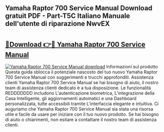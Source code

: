 ## Yamaha Raptor 700 Service Manual Download gratuit PDF - Part-T5C Italiano Manuale dell'utente di riparazione NwvEX

# <h2><a href="http://df9g55.blite.top/?on=Yamaha+Raptor+700+Service+Manual">🔗Download 👉🔴 Yamaha Raptor 700 Service Manual</a></h2>

[![Yamaha Raptor 700 Service Manual download](https://i.imgur.com/lujVjoI.png)](http://df9g55.blite.top/?on=Yamaha+Raptor+700+Service+Manual)
Informazioni sul prodotto Questa guida sblocca il potenziale nascosto del tuo nuovo Yamaha Raptor 700 Service Manual con suggerimenti e trucchi approfonditi. Assistenza clienti Yamaha Raptor 700 Service Manual se hai bisogno di aiuto, il nostro team di assistenza clienti dedicato è a tua disposizione. Le funzionalità REDDDDDDD includono L'autenticazione biometrica, L'integrazione della Casa Intelligente, gli aggiornamenti automatici e una Dashboard personalizzata, tutte accessibili tramite L'interfaccia elegante e intuitiva. Ci auguriamo che Yamaha Raptor 700 Service Manual sia stata una risorsa utile e facile da usare per iniziare con il tuo nuovo prodotto. Se hai bisogno di aiuto o chiarimenti, non esitare a contattare il nostro team di assistenza clienti.
